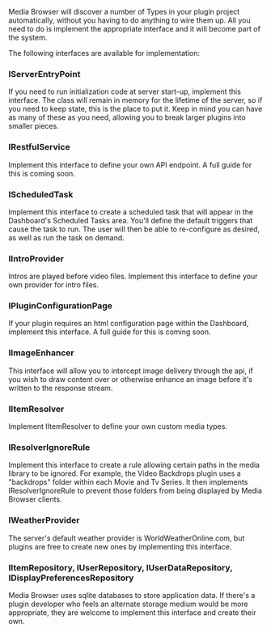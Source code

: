 Media Browser will discover a number of Types in your plugin project automatically, without you having to do anything to wire them up. All you need to do is implement the appropriate interface and it will become part of the system.

The following interfaces are available for implementation:

### IServerEntryPoint

If you need to run initialization code at server start-up, implement this interface. The class will remain in memory for the lifetime of the server, so if you need to keep state, this is the place to put it. Keep in mind you can have as many of these as you need, allowing you to break larger plugins into smaller pieces.

### IRestfulService

Implement this interface to define your own API endpoint. A full guide for this is coming soon.

### IScheduledTask

Implement this interface to create a scheduled task that will appear in the Dashboard's Scheduled Tasks area. You'll define the default triggers that cause the task to run. The user will then be able to re-configure as desired, as well as run the task on demand.

### IIntroProvider

Intros are played before video files. Implement this interface to define your own provider for intro files.

### IPluginConfigurationPage

If your plugin requires an html configuration page within the Dashboard, implement this interface. A full guide for this is coming soon.

### IImageEnhancer

This interface will allow you to intercept image delivery through the api, if you wish to draw content over or otherwise enhance an image before it's written to the response stream.

### IItemResolver

Implement IItemResolver to define your own custom media types.

### IResolverIgnoreRule

Implement this interface to create a rule allowing certain paths in the media library to be ignored. For example, the Video Backdrops plugin uses a "backdrops" folder within each Movie and Tv Series. It then implements IResolverIgnoreRule to prevent those folders from being displayed by Media Browser clients.

### IWeatherProvider

The server's default weather provider is WorldWeatherOnline.com, but plugins are free to create new ones by implementing this interface.

### IItemRepository, IUserRepository, IUserDataRepository, IDisplayPreferencesRepository

Media Browser uses sqlite databases to store application data. If there's a plugin developer who feels an alternate storage medium would be more appropriate, they are welcome to implement this interface and create their own.